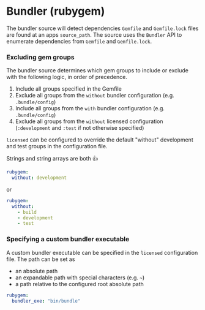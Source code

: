 # Bundler (rubygem)

The bundler source will detect dependencies `Gemfile` and `Gemfile.lock` files are found at an apps `source_path`.  The source uses the `Bundler` API to enumerate dependencies from `Gemfile` and `Gemfile.lock`.

### Excluding gem groups

The bundler source determines which gem groups to include or exclude with the following logic, in order of precedence.
1. Include all groups specified in the Gemfile
2. Exclude all groups from the `without` bundler configuration (e.g. `.bundle/config`)
3. Include all groups from the `with` bundler configuration (e.g. `.bundle/config`)
4. Exclude all groups from the `without` licensed configuration (`:development` and `:test` if not otherwise specified)

`licensed` can be configured to override the default "without" development and test groups in the configuration file.

Strings and string arrays are both :+1:

```yml
rubygem:
  without: development
```

or

```yml
rubygem:
  without:
    - build
    - development
    - test
```

### Specifying a custom bundler executable

A custom bundler executable can be specified in the `licensed` configuration file.  The path can be set as
- an absolute path
- an expandable path with special characters (e.g. `~`)
- a path relative to the configured root absolute path

```yml
rubygem:
  bundler_exe: "bin/bundle"
```
